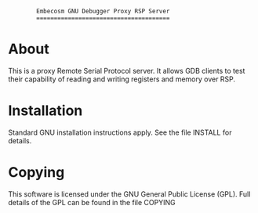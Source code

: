 		    Embecosm GNU Debugger Proxy RSP Server
		    ======================================

About
=====

This is a proxy Remote Serial Protocol server. It allows GDB clients to test
their capability of reading and writing registers and memory over RSP.

Installation
============

Standard GNU installation instructions apply. See the file INSTALL for details.

Copying
=======

This software is licensed under the GNU General Public License (GPL). Full
details of the GPL can be found in the file COPYING
